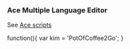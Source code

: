 ### Ace Multiple Language Editor

See [Ace scripts](https://cdnjs.com/libraries/ace/)

<div id="ace-editor" style="height:400px;width: 400px;fontsize:16px;">function(){
  var kim = 'PotOfCoffee2Go';
}</div>